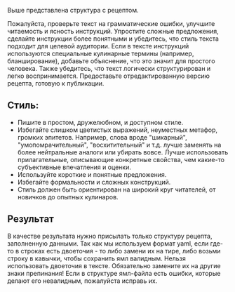 Выше представлена структура с рецептом.

Пожалуйста, проверьте текст на грамматические ошибки, улучшите читаемость и ясность инструкций. Упростите сложные предложения, сделайте инструкции более понятными и убедитесь, что стиль текста подходит для целевой аудитории. Если в тексте инструкций используются специальные кулинарные термины (например, бланширование), добавьте объяснение, что это значит для простого человека. Также убедитесь, что текст логически структурирован и легко воспринимается. Предоставьте отредактированную версию рецепта, готовую к публикации.

## Стиль:
- Пишите в простом, дружелюбном, и доступном стиле.
- Избегайте слишком цветистых выражений, неуместных метафор, громких эпитетов. Например, слова вроде "шикарный", "умопомрачительный", "восхитительный" и т.д. лучше заменять на более нейтральные аналоги или убирать вовсе. Лучше использовать прилагательные, описывающие конкретные свойства, чем какие-то субъективные впечатления и оценки. 
- Используйте короткие и понятные предложения.
- Избегайте формальности и сложных конструкций.
- Стиль должен быть ориентирован на широкий круг читателей, от новичков до опытных кулинаров.

## Результат

В качестве результата нужно присылать только структуру рецепта, заполненную данными. Так как мы используем формат yaml, если где-то в строках есть двоеточия - то либо замени их на тире, либо возьми строку в кавычки, чтобы сохранить ямл валидным. Нельзя использовать двоеточия в тексте. Обязательно замените их на другие знаки препинания! Если в структуре ямл-файла есть ошибки, которые делают его невалидным, пожалуйста исправь их.
